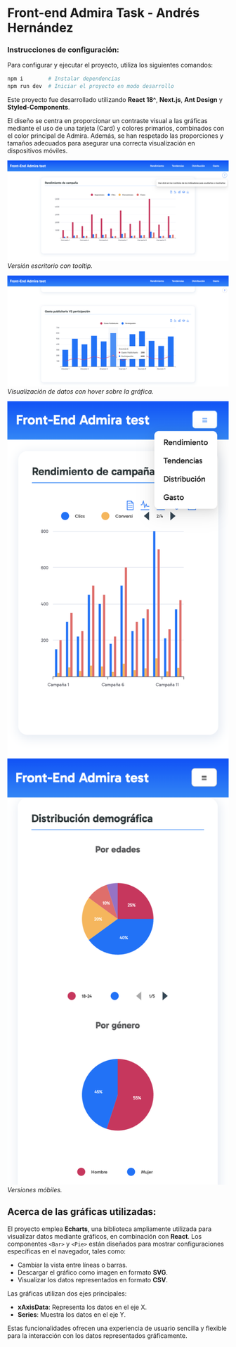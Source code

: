 # Front-end Admira Task - Andrés Hernández

### Instrucciones de configuración:

Para configurar y ejecutar el proyecto, utiliza los siguientes comandos:

```bash
npm i        # Instalar dependencias
npm run dev  # Iniciar el proyecto en modo desarrollo
```


Este proyecto fue desarrollado utilizando **React 18^**, **Next.js**, **Ant Design** y
**Styled-Components**.

El diseño se centra en proporcionar un contraste visual a las gráficas mediante el uso de una
tarjeta (Card) y colores primarios, combinados con el color principal de Admira. Además, se han
respetado las proporciones y tamaños adecuados para asegurar una correcta visualización en
dispositivos móviles.

![DESKTOP_1](./public/assests/D_V_1.png) _Versión escritorio con tooltip._

![DESKTOP_2](./public/assests/D_V_2.png) _Visualización de datos con hover sobre la gráfica._

![DESKTOP_3](./public/assests/M_V_1.png)![DESKTOP_3](./public/assests/M_V_3.png) _Versiones
móbiles._

## Acerca de las gráficas utilizadas:

El proyecto emplea **Echarts**, una biblioteca ampliamente utilizada para visualizar datos mediante
gráficos, en combinación con **React**. Los componentes `<Bar>` y `<Pie>` están diseñados para
mostrar configuraciones específicas en el navegador, tales como:

- Cambiar la vista entre líneas o barras.
- Descargar el gráfico como imagen en formato **SVG**.
- Visualizar los datos representados en formato **CSV**.

Las gráficas utilizan dos ejes principales:

- **xAxisData**: Representa los datos en el eje X.
- **Series**: Muestra los datos en el eje Y.

Estas funcionalidades ofrecen una experiencia de usuario sencilla y flexible para la interacción con
los datos representados gráficamente.
